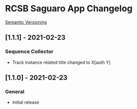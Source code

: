 # RCSB Saguaro App Changelog

[Semantic Versioning](https://semver.org/)
## [1.1.1] - 2021-02-23
### Sequence Collector
- Track instance related title changed to X[auth Y]

## [1.1.0] - 2021-02-23
### General
- Initial release
